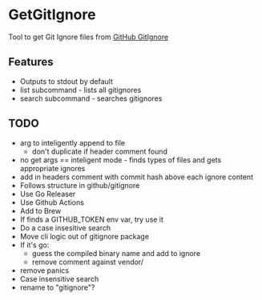 # GetGitIgnore

Tool to get Git Ignore files from [GitHub GitIgnore](https://github.com/github/gitignore)

## Features

* Outputs to stdout by default
* list subcommand - lists all gitignores
* search subcommand - searches gitignores

## TODO

* arg to inteligently append to file
    * don't duplicate if header comment found
* no get args == inteligent mode - finds types of files and gets appropriate ignores
* add in headers comment with commit hash above each ignore content
* Follows structure in github/gitignore
* Use Go Releaser
* Use Github Actions
* Add to Brew
* If finds a GITHUB_TOKEN env var, try use it
* Do a case insesitive search
* Move cli logic out of gitignore package
* If it's go:
    * guess the compiled binary name and add to ignore
    * remove comment against vendor/
* remove panics
* Case insensitive search
* rename to "gitignore"?
